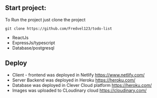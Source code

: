 ## Start project:
To Run the project just clone the project
``` shell
git clone https://github.com/Fredvel123/todo-list
```
- ReactJs 
- ExpressJs/typescript
- Database/postgresql

## Deploy

- Client - frontend was deployed in Netlify https://www.netlify.com/
- Server Backend was deployed in Heroku https://heroku.com/
- Database was deployed in Clever Cloud platform https://heroku.com/
- Images was uploaded to CLoudinary cloud https://cloudinary.com/


